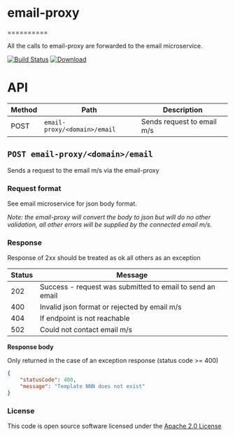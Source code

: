 # email-proxy

==========


All the calls to email-proxy are forwarded to the email microservice.

[![Build Status](https://travis-ci.org/hmrc/email-proxy.svg)](https://travis-ci.org/hmrc/email-proxy) [ ![Download](https://api.bintray.com/packages/hmrc/releases/email-proxy/images/download.svg) ](https://bintray.com/hmrc/releases/email-proxy/_latestVersion)


# API

| Method | Path                               | Description                                                                |
|--------|------------------------------------|----------------------------------------------------------------------------|
| POST   | ```email-proxy/<domain>/email``` | Sends request to email m/s |

## ```POST email-proxy/<domain>/email```

Sends a request to the email m/s via the email-proxy

### Request format

See email microservice for json body format.

_Note: the email-proxy will convert the body to json but will do no other validation, all other errors will 
be supplied by the connected email m/s._ 


### Response

Response of 2xx should be treated as ok all others as an exception 

| Status | Message                                                                           |
|--------|-----------------------------------------------------------------------------------|
| 202    | Success - request was submitted to email to send an email               |
| 400    | Invalid json format or rejected by email  m/s |
| 404    | If endpoint is not reachable |
| 502    | Could not contact email m/s                                                            |

**Response body**

Only returned in the case of an exception response (status code >= 400)

```json
{
    "statusCode": 400,
    "message": "Template NNN does not exist"
}
```



### License

This code is open source software licensed under the [Apache 2.0 License]("http://www.apache.org/licenses/LICENSE-2.0.html")
